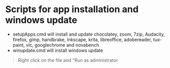 # Scripts for app installation and windows update

- setupApps.cmd will install and update chocolatey, zoom, 7zip, Audacity, firefox, gimp, handbrake, inkscape, krita, libreoffice, adobereader, tux-paint, vlc, googlechrome and novabench
- winupdate.cmd will install windows update
> Right click on the file and "Run as administrator

 

